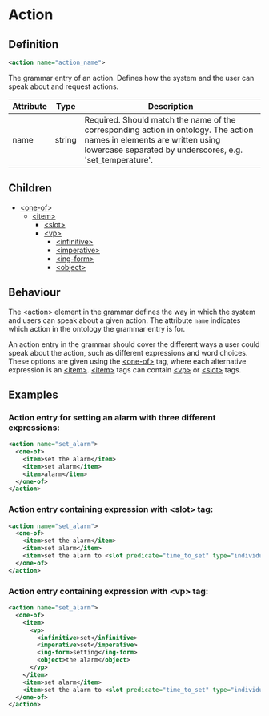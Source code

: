 # Action
## Definition
```xml
<action name="action_name">
```

The grammar entry of an action. Defines how the system and the user can speak about and request actions.

Attribute | Type | Description |
--- | --- | --- |
name | string | Required. Should match the name of the corresponding action in ontology. The action names in <action> elements are written using lowercase separated by underscores, e.g. 'set_temperature'. |

## Children
- [<one-of\>](/tdm_documentation/grammar/children/one-of)
    - [<item\>](/tdm_documentation/grammar/children/item)
        - [<slot\>](/tdm_documentation/grammar/children/slot)
        - [<vp\>](/tdm_documentation/grammar/children/vp)
            - [<infinitive\>](/tdm_documentation/grammar/children/vp)
            - [<imperative\>](/tdm_documentation/grammar/children/vp)
            - [<ing-form\>](/tdm_documentation/grammar/children/vp)
            - [<object\>](/tdm_documentation/grammar/children/vp)

## Behaviour
The <action\> element in the grammar defines the way in which the system and users can speak about a given action. The attribute `name` indicates which action in the ontology the grammar entry is for.

An action entry in the grammar should cover the different ways a user could speak about the action, such as different expressions and word choices. These options are given using the [<one-of\>](/tdm_documentation/grammar/children/one-of) tag, where each alternative expression is an [<item\>](/tdm_documentation/grammar/children/item). [<item\>](/tdm_documentation/grammar/children/item) tags can contain [<vp\>](/tdm_documentation/grammar/children/vp) or [<slot\>](/tdm_documentation/grammar/children/slot) tags.

## Examples
### Action entry for setting an alarm with three different expressions:

```xml
<action name="set_alarm">
  <one-of>
    <item>set the alarm</item>
    <item>set alarm</item>
    <item>alarm</item>
  </one-of>
</action>
```
### Action entry containing expression with <slot\> tag:

```xml
<action name="set_alarm">
  <one-of>
    <item>set the alarm</item>
    <item>set alarm</item>
    <item>set the alarm to <slot predicate="time_to_set" type="individual"/></item>
  </one-of>
</action>
```
### Action entry containing expression with <vp\> tag:

```xml
<action name="set_alarm">
  <one-of>
    <item>
      <vp>
        <infinitive>set</infinitive>
        <imperative>set</imperative>
        <ing-form>setting</ing-form>
        <object>the alarm</object>
      </vp>
    </item>
    <item>set alarm</item>
    <item>set the alarm to <slot predicate="time_to_set" type="individual"/></item>
  </one-of>
</action>
```
